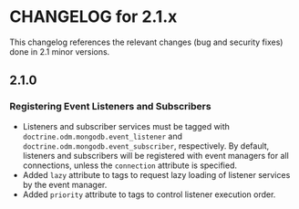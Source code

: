 CHANGELOG for 2.1.x
===================

This changelog references the relevant changes (bug and security fixes) done
in 2.1 minor versions.

2.1.0
-----

### Registering Event Listeners and Subscribers

 * Listeners and subscriber services must be tagged with 
   `doctrine.odm.mongodb.event_listener` and
   `doctrine.odm.mongodb.event_subscriber`, respectively. By default, listeners
   and subscribers will be registered with event managers for all connections,
   unless the `connection` attribute is specified.
 * Added `lazy` attribute to tags to request lazy loading of listener services
   by the event manager.
 * Added `priority` attribute to tags to control listener execution order.
